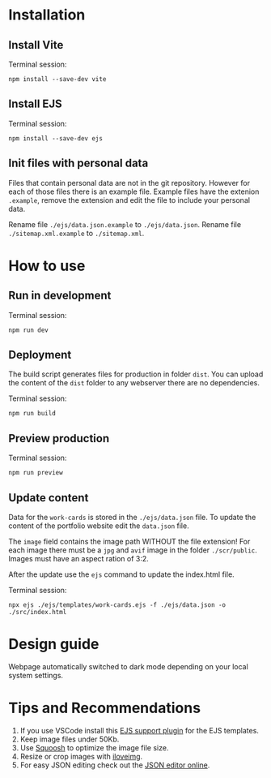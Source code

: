 # Installation

## Install Vite 
Terminal session:
```
npm install --save-dev vite
```

## Install EJS
Terminal session:
```
npm install --save-dev ejs
```

## Init files with personal data
Files that contain personal data are not in the git repository.
However for each of those files there is an example file.
Example files have the extenion `.example`, remove the extension and edit the file to include your personal data.

Rename file `./ejs/data.json.example` to `./ejs/data.json`.
Rename file `./sitemap.xml.example` to `./sitemap.xml`.

# How to use

## Run in development
Terminal session:
```
npm run dev
```

## Deployment
The build script generates files for production in folder `dist`.
You can upload the content of the `dist` folder to any webserver there are no dependencies.

Terminal session:
```
npm run build
```

## Preview production
Terminal session:
```
npm run preview
```

## Update content
Data for the `work-cards` is stored in the `./ejs/data.json` file.
To update the content of the portfolio website edit the `data.json` file.

The `image` field contains the image path WITHOUT the file extension!
For each image there must be a `jpg` and `avif` image in the folder `./scr/public`.
Images must have an aspect ration of 3:2.

After the update use the `ejs` command to update the index.html file.

Terminal session:
```
npx ejs ./ejs/templates/work-cards.ejs -f ./ejs/data.json -o ./src/index.html
```

# Design guide
Webpage automatically switched to dark mode depending on your local system settings.

# Tips and Recommendations
1. If you use VSCode install this [EJS support plugin](https://marketplace.visualstudio.com/items/?itemName=DigitalBrainstem.javascript-ejs-support) for the EJS templates.
2. Keep image files under 50Kb.
3. Use [Squoosh](https://squoosh.app/) to optimize the image file size.
4. Resize or crop images with [iloveimg](https://www.iloveimg.com/).
5. For easy JSON editing check out the [JSON editor online](https://jsoneditoronline.org/). 
